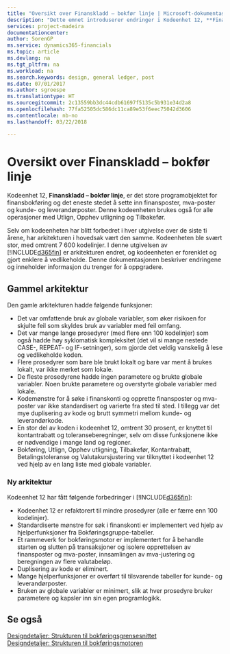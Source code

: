 ```yaml
---
title: "Oversikt over Finanskladd – bokfør linje | Microsoft-dokumentasjon"
description: "Dette emnet introduserer endringer i Kodeenhet 12, **Finanskladd – bokfør linje**, som er det store programobjektet for finansbokføring og det eneste stedet å sette inn finansposter, mva-poster og kunde- og leverandørposter."
services: project-madeira
documentationcenter: 
author: SorenGP
ms.service: dynamics365-financials
ms.topic: article
ms.devlang: na
ms.tgt_pltfrm: na
ms.workload: na
ms.search.keywords: design, general ledger, post
ms.date: 07/01/2017
ms.author: sgroespe
ms.translationtype: HT
ms.sourcegitcommit: 2c13559bb3dc44cdb61697f5135c5b931e34d2a8
ms.openlocfilehash: 77fa52505dc586dc11ca89e53f6eec75042d3606
ms.contentlocale: nb-no
ms.lasthandoff: 03/22/2018

---
```

# <a name="general-journal-post-line-overview"></a>Oversikt over Finanskladd – bokfør linje
Kodeenhet 12, **Finanskladd – bokfør linje**, er det store programobjektet for finansbokføring og det eneste stedet å sette inn finansposter, mva-poster og kunde- og leverandørposter. Denne kodeenheten brukes også for alle operasjoner med Utlign, Opphev utligning og Tilbakefør.  
  
Selv om kodeenheten har blitt forbedret i hver utgivelse over de siste ti årene, har arkitekturen i hovedsak vært den samme. Kodeenheten ble svært stor, med omtrent 7 600 kodelinjer. I denne utgivelsen av [!INCLUDE[d365fin](includes/d365fin_md.md)] er arkitekturen endret, og kodeenheten er forenklet og gjort enklere å vedlikeholde. Denne dokumentasjonen beskriver endringene og inneholder informasjon du trenger for å oppgradere.  
  
## <a name="old-architecture"></a>Gammel arkitektur  
Den gamle arkitekturen hadde følgende funksjoner:  
  
* Det var omfattende bruk av globale variabler, som øker risikoen for skjulte feil som skyldes bruk av variabler med feil omfang.  
* Det var mange lange prosedyrer (med flere enn 100 kodelinjer) som også hadde høy syklomatisk kompleksitet (det vil si mange nestede CASE-, REPEAT- og IF-setninger), som gjorde det veldig vanskelig å lese og vedlikeholde koden.  
* Flere prosedyrer som bare ble brukt lokalt og bare var ment å brukes lokalt, var ikke merket som lokale.  
* De fleste prosedyrene hadde ingen parametere og brukte globale variabler. Noen brukte parametere og overstyrte globale variabler med lokale.  
* Kodemønstre for å søke i finanskonti og opprette finansposter og mva-poster var ikke standardisert og varierte fra sted til sted. I tillegg var det mye duplisering av kode og brutt symmetri mellom kunde- og leverandørkode.  
* En stor del av koden i kodeenhet 12, omtrent 30 prosent, er knyttet til kontantrabatt og toleranseberegninger, selv om disse funksjonene ikke er nødvendige i mange land og regioner.  
* Bokføring, Utlign, Opphev utligning, Tilbakefør, Kontantrabatt, Betalingstoleranse og Valutakursjustering var tilknyttet i kodeenhet 12 ved hjelp av en lang liste med globale variabler.  
  
### <a name="new-architecture"></a>Ny arkitektur  
Kodeenhet 12 har fått følgende forbedringer i [!INCLUDE[d365fin](includes/d365fin_md.md)]:  
  
* Kodeenhet 12 er refaktorert til mindre prosedyrer (alle er færre enn 100 kodelinjer).  
* Standardiserte mønstre for søk i finanskonti er implementert ved hjelp av hjelperfunksjoner fra Bokføringsgruppe-tabeller.  
* Et rammeverk for bokføringsmotor er implementert for å behandle starten og slutten på transaksjoner og isolere opprettelsen av finansposter og mva-poster, innsamlingen av mva-justering og beregningen av flere valutabeløp.  
* Duplisering av kode er eliminert.  
* Mange hjelperfunksjoner er overført til tilsvarende tabeller for kunde- og leverandørposter.  
* Bruken av globale variabler er minimert, slik at hver prosedyre bruker parametere og kapsler inn sin egen programlogikk.  
  
## <a name="see-also"></a>Se også  
[Designdetaljer: Strukturen til bokføringsgrensesnittet](design-details-posting-interface-structure.md)   
[Designdetaljer: Strukturen til bokføringsmotoren](design-details-posting-engine-structure.md)

